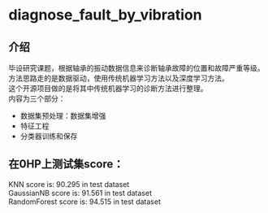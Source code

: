 # diagnose_fault_by_vibration
## 介绍
毕设研究课题，根据轴承的振动数据信息来诊断轴承故障的位置和故障严重等级。方法思路走的是数据驱动，使用传统机器学习方法以及深度学习方法。\
这个开源项目做的是将其中传统机器学习的诊断方法进行整理。\
内容为三个部分： 
- 数据集预处理：数据集增强
- 特征工程
- 分类器训练和保存

## 在0HP上测试集score：
KNN score is: 90.295 in test dataset \
GaussianNB score is: 91.561 in test dataset \
RandomForest score is: 94.515 in test dataset
